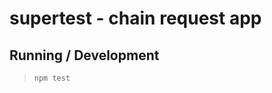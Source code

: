 supertest - chain request app
=============================

## Running / Development

> `npm test`
